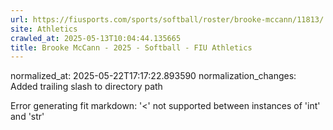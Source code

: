 ```yaml
---
url: https://fiusports.com/sports/softball/roster/brooke-mccann/11813/
site: Athletics
crawled_at: 2025-05-13T10:04:44.135665
title: Brooke McCann - 2025 - Softball - FIU Athletics
---
```

normalized_at: 2025-05-22T17:17:22.893590
normalization_changes: Added trailing slash to directory path

Error generating fit markdown: '<' not supported between instances of 'int' and 'str'